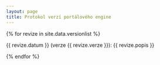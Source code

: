 ```yaml
---
layout: page
title: Protokol verzí portálového engine
---
```


{% for revize in site.data.versionlist %}
<p>{{ revize.datum }} (verze {{ revize.verze }}): {{ revize.popis }}</p>
{% endfor %}